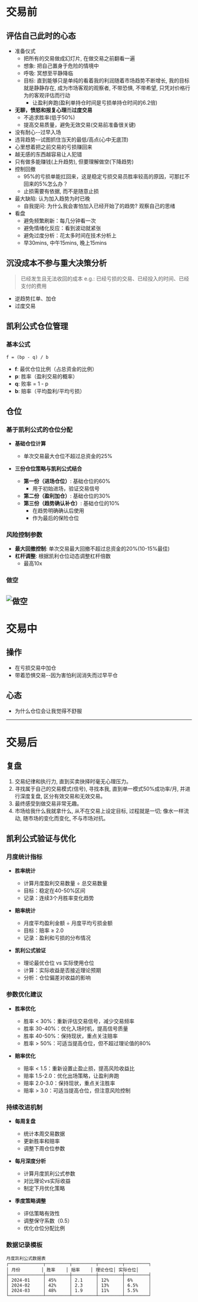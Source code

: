 # 交易前
## 评估自己此时的心态
- 准备仪式
  - 把所有的交易做成幻灯片, 在做交易之前翻看一遍
  - 想象: 把自己置身于危险的情境中
  - 呼吸: 冥想至平静降临
  - 目标: 直到能够只是单纯的看着我的利润随着市场趋势不断增长, 我的目标就是静静存在, 成为市场客观的观察者, 不带恐惧, 不带希望, 只凭对价格行为的客观评估而行动
    - 让盈利奔跑(盈利单持仓时间是亏损单持仓时间的6.2倍)
- **无聊，愤怒和报复心理**而**过度交易**
  - 不追求胜率(低于50%)
  - 提高交易质量，避免无效交易(交易前准备很关键)
- 没有耐心--过早入场
- 违背趋势--试图抓住当天的最低/高点(心中无底顶)
- 心里想着把之前交易的亏损赚回来
- 越无感的东西越容易让人犯错
- 只有做多能赚钱(上升趋势), 但要理解做空(下降趋势)
- 控制回撤
  - 95%的亏损单能扛回来，这是稳定亏损交易员胜率较高的原因，可那扛不回来的5%怎么办？
  - 止损需要有依据, 而不是随意止损
- 最大缺陷: 认为加入趋势为时已晚
  - 自我提问: 为什么我会害怕加入已经开始了的趋势? 观察自己的思绪
- 看盘
  - 避免频繁刷新：每几分钟看一次
  - 避免情绪化反应：看到波动就紧张
  - 避免过度分析：花太多时间在技术分析上
  - 早30mins, 中午15mins, 晚上15mins

## 沉没成本不参与重大决策分析
> 已经发生且无法收回的成本
> e.g.: 已经亏损的交易、已经投入的时间、已经支付的费用
- 逆趋势扛单、加仓
- 过度交易

## 凯利公式仓位管理
### 基本公式
```
f = (bp - q) / b
```
- **f**: 最优仓位比例（占总资金的比例）
- **p**: 胜率（盈利交易的概率）
- **q**: 败率 = 1 - p
- **b**: 赔率（平均盈利/平均亏损）

## 仓位
### 基于凯利公式的仓位分配
- **基础仓位计算**
  - 单次交易最大仓位不超过总资金的25%

- **三份仓位策略与凯利公式结合**
  - **第一份（进场仓位）**: 基础仓位的60%
    - 用于初始进场，验证交易信号
  - **第二份（盈利加仓）**: 基础仓位的30%
  - **第三份（趋势确认补仓）**: 基础仓位的10%
    - 在趋势明确确认后使用
    - 作为最后的保险仓位

### 风险控制参数
- **最大回撤控制**: 单次交易最大回撤不超过总资金的20%(10-15%最佳)
- **杠杆调整**: 根据凯利仓位动态调整杠杆倍数
  - 最高10x


### 做空
![做空](https://raw.githubusercontent.com/shauliu59/picture/refs/heads/main/%E5%81%9A%E7%A9%BA%E4%BA%A4%E6%98%93%E7%A4%BA%E4%BE%8B.jpg)
---
# 交易中
## 操作
- 在亏损交易中加仓
- 带着恐惧交易--因为害怕利润消失而过早平仓
## 心态
- 为什么仓位会让我觉得不舒服
---
# 交易后
## 复盘
1. 交易纪律和执行力, 直到买卖抉择时毫无心理压力。
2. 寻找属于自己的交易模式(信号), 寻找本我, 直到单一模式50%成功率/月, 并进行深度复盘, 区分有效交易和无效交易。
3. 最终感受到做交易非常无趣。
4. 市场给我什么我就拿什么, 从不在交易上设定目标, 过程就是一切; 像水一样流动, 随市场的变化而变化, 不与市场对抗。

## 凯利公式验证与优化
### 月度统计指标
- **胜率统计**
  - 计算月度盈利交易数量 ÷ 总交易数量
  - 目标：稳定在40-50%区间
  - 记录：连续3个月胜率变化趋势

- **赔率统计**
  - 月度平均盈利金额 ÷ 月度平均亏损金额
  - 目标：赔率 ≥ 2.0
  - 记录：盈利和亏损的分布情况

- **凯利公式验证**
  - 理论最优仓位 vs 实际使用仓位
  - 计算：实际收益是否接近理论预期
  - 分析：仓位偏差对收益的影响

### 参数优化建议
- **胜率优化**
  - 胜率 < 30%：重新评估交易信号，减少交易频率
  - 胜率 30-40%：优化入场时机，提高信号质量
  - 胜率 40-50%：保持现状，重点关注赔率
  - 胜率 > 50%：可适当提高仓位，但不超过理论值的80%

- **赔率优化**
  - 赔率 < 1.5：重新设置止盈止损，提高风险收益比
  - 赔率 1.5-2.0：优化出场策略，让盈利奔跑
  - 赔率 2.0-3.0：保持现状，重点关注胜率
  - 赔率 > 3.0：可适当提高仓位，但注意风险控制

### 持续改进机制
- **每周复盘**
  - 统计本周交易数据
  - 更新胜率和赔率
  - 调整下周仓位参数

- **每月深度分析**
  - 计算月度凯利公式参数
  - 对比理论vs实际收益
  - 制定下月优化策略

- **季度策略调整**
  - 评估策略有效性
  - 调整保守系数（0.5）
  - 优化仓位分配比例

### 数据记录模板
```
月度凯利公式数据表
┌─────────────┬─────────┬─────────┬─────────┬─────────┐
│ 月份        │ 胜率    │ 赔率    │ 理论仓位│ 实际仓位│
├─────────────┼─────────┼─────────┼─────────┼─────────┤
│ 2024-01     │ 45%     │ 2.1     │ 12%     │ 6%      │
│ 2024-02     │ 42%     │ 2.3     │ 13%     │ 6.5%    │
│ 2024-03     │ 48%     │ 1.9     │ 11%     │ 5.5%    │
└─────────────┴─────────┴─────────┴─────────┴─────────┘
```